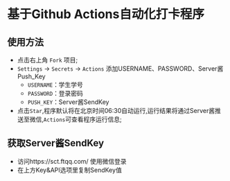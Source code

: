 # 基于Github Actions自动化打卡程序

## 使用方法
* 点击右上角 `Fork` 项目;
* `Settings` -> `Secrets` -> `Actions` 添加USERNAME、PASSWORD、Server酱Push_Key
    - `USERNAME`：学生学号
    - `PASSWORD`：登录密码
    - `PUSH_KEY`：Server酱SendKey
* 点击`Star`,程序默认将在北京时间06:30自动运行,运行结果将通过Server酱推送至微信,`Actions`可查看程序运行信息;

## 获取Server酱SendKey
* 访问https://sct.ftqq.com/ 使用微信登录
* 在上方Key&API选项里复制SendKey值
